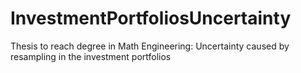 # InvestmentPortfoliosUncertainty
Thesis to reach degree in Math Engineering: Uncertainty caused by resampling in the investment portfolios
